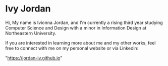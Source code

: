# Ivy Jordan

Hi, My name is Ivionna Jordan, and I'm currently a rising third year studying Computer Science and Design with a minor in Information Design at Northeastern University.

If you are interested in learning more about me and my other works, feel free to connect with me on my personal website or via Linkedin: 

"https://jordan-iv.github.io"